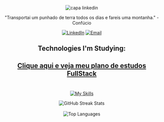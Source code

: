 
<!--
**luruanx/luruanx** is a ✨ _special_ ✨ repository because its `README.md` (this file) appears on your GitHub profile.

Here are some ideas to get you started:

- 🔭 I’m currently working on ...
- 🌱 I’m currently learning ...
- 👯 I’m looking to collaborate on ...
- 🤔 I’m looking for help with ...
- 💬 Ask me about ...
- 📫 How to reach me: ...
- 😄 Pronouns: ...
- ⚡ Fun fact: ...
-->


<div align="center">
  
![capa linkedin](https://github.com/luruanx/luruanx/assets/155588491/f7bc41ad-deab-4535-b06d-b4e588cad0e0)



<p align="center">
<!--   <img src="https://cdnb.artstation.com/p/assets/images/images/048/282/733/original/exceptrea-gamerroom-1-revisioned-0.gif" width="600" alt="Gamer Room">  -->
</p>

"Transportai um punhado de terra todos os dias e fareis uma montanha." - Confúcio

[![LinkedIn](https://img.shields.io/badge/LinkedIn-%230077B5.svg?logo=linkedin&logoColor=white)](https://www.linkedin.com/in/luaanriichard/) [![Email](https://img.shields.io/badge/Email-%230077B5.svg?logo=Gmail&logoColor=white)](mailto:richard_10luan@hotmail.com) 

## Technologies I'm Studying:  
## [Clique aqui e veja meu plano de estudos FullStack](https://github.com/luruanx/Estudos-Full-Stack) <br><br>
<div style="display: inline_block">
  
  [![My Skills](https://skillicons.dev/icons?i=js,react,bootstrap,html,css,python,mysql,php,figma,pr)](https://skillicons.dev)
</div>

![GitHub Streak Stats](https://github-readme-streak-stats.herokuapp.com/?user=luruanx&theme=blue_navy&hide_border=false)
<br> <br>
![Top Languages](https://github-readme-stats.vercel.app/api/top-langs/?username=luruanx&theme=blue_navy&hide_border=false&include_all_commits=false&count_private=false&layout=compact)
